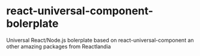 # react-universal-component-bolerplate
Universal React/Node.js bolerplate based on react-universal-component an other amazing packages from Reactlandia
